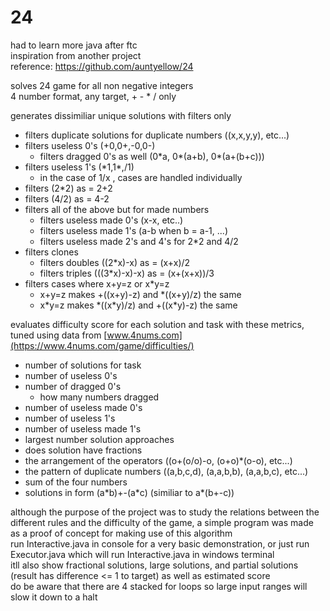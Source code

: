 # 24
had to learn more java after ftc  
inspiration from another project  
reference: https://github.com/auntyellow/24  
  
solves 24 game for all non negative integers  
4 number format, any target, + - * / only  
  
generates dissimiliar unique solutions with filters only  
- filters duplicate solutions for duplicate numbers ((x,x,y,y), etc...)
- filters useless 0's (+0,0+,-0,0-)
  - filters dragged 0's as well (0\*a, 0\*(a+b), 0\*(a+(b+c)))
- filters useless 1's (\*1,1\*,/1)
  - in the case of 1/x , cases are handled individually
- filters (2\*2) as = 2+2
- filters (4/2) as = 4-2
- filters all of the above but for made numbers
  - filters useless made 0's (x-x, etc..)
  - filters useless made 1's (a-b when b = a-1, ...)
  - filters useless made 2's and 4's for 2\*2 and 4/2
- filters clones
  - filters doubles ((2\*x)-x) as = (x+x)/2
  - filters triples (((3\*x)-x)-x) as = (x+(x+x))/3
- filters cases where x+y=z or x\*y=z
  - x+y=z makes +((x+y)-z) and \*((x+y)/z) the same
  - x\*y=z makes \*((x\*y)/z) and +((x\*y)-z) the same

evaluates difficulty score for each solution and task with these metrics,  
tuned using data from [www.4nums.com](https://www.4nums.com/game/difficulties/)  
- number of solutions for task
- number of useless 0's
- number of dragged 0's
  - how many numbers dragged
- number of useless made 0's
- number of useless 1's
- number of useless made 1's
- largest number solution approaches
- does solution have fractions
- the arrangement of the operators ((o+(o/o)-o, (o+o)\*(o-o), etc...)
- the pattern of duplicate numbers ((a,b,c,d), (a,a,b,b), (a,a,b,c), etc...)
- sum of the four numbers
- solutions in form (a\*b)+-(a\*c) (similiar to a\*(b+-c))

although the purpose of the project was to study the relations between the different rules and the difficulty of the game, a simple program was made as a proof of concept for making use of this algorithm  
run Interactive.java in console for a very basic demonstration, or just run Executor.java which will run Interactive.java in windows terminal  
itll also show fractional solutions, large solutions, and partial solutions (result has difference <= 1 to target) as well as estimated score  
do be aware that there are 4 stacked for loops so large input ranges will slow it down to a halt
